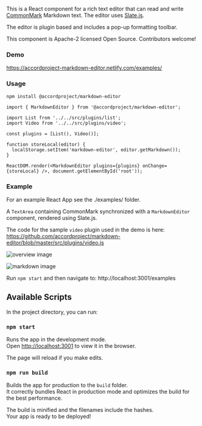 This is a React component for a rich text editor that can read and write [CommonMark](https://commonmark.org) Markdown text. The editor uses [Slate.js](https://slatejs.org).

The editor is plugin based and includes a pop-up formatting toolbar.

This component is Apache-2 licensed Open Source. Contributors welcome!

### Demo

https://accordproject-markdown-editor.netlify.com/examples/

### Usage

```
npm install @accordproject/markdown-editor
```

```
import { MarkdownEditor } from '@accordproject/markdown-editor';

import List from '../../src/plugins/list';
import Video from '../../src/plugins/video';

const plugins = [List(), Video()];

function storeLocal(editor) {
  localStorage.setItem('markdown-editor', editor.getMarkdown());
}

ReactDOM.render(<MarkdownEditor plugins={plugins} onChange={storeLocal} />, document.getElementById('root'));
```

### Example

For an example React App see the ./examples/ folder.

A `TextArea` containing CommonMark synchronized with a `MarkdownEditor` component, rendered using Slate.js.

The code for the sample `video` plugin used in the demo is here:
https://github.com/accordproject/markdown-editor/blob/master/src/plugins/video.js

![overview image](overview.png)

![markdown image](markdown.png)

Run `npm start` and then navigate to: http://localhost:3001/examples

## Available Scripts

In the project directory, you can run:

### `npm start`

Runs the app in the development mode.<br>
Open [http://localhost:3001](http://localhost:3001) to view it in the browser.

The page will reload if you make edits.<br>

### `npm run build`

Builds the app for production to the `build` folder.<br>
It correctly bundles React in production mode and optimizes the build for the best performance.

The build is minified and the filenames include the hashes.<br>
Your app is ready to be deployed!
